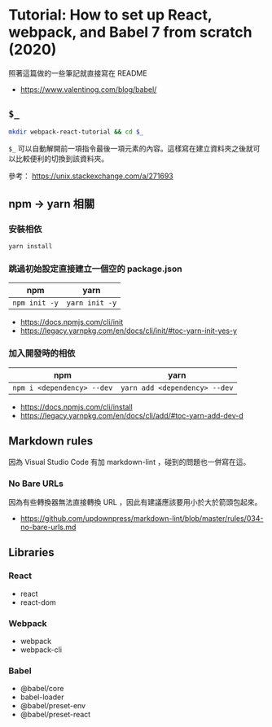 # Tutorial: How to set up React, webpack, and Babel 7 from scratch (2020)

照著這篇做的一些筆記就直接寫在 README

- <https://www.valentinog.com/blog/babel/>

## `$_`

``` sh
mkdir webpack-react-tutorial && cd $_
```

`$_` 可以自動解開前一項指令最後一項元素的內容。這樣寫在建立資料夾之後就可以比較便利的切換到該資料夾。

參考： <https://unix.stackexchange.com/a/271693>

## npm -> yarn 相關

### 安裝相依

``` sh
yarn install
```

### 跳過初始設定直接建立一個空的 package.json

| npm | yarn |
|---|---|
| `npm init -y` | `yarn init -y` |

- <https://docs.npmjs.com/cli/init>
- <https://legacy.yarnpkg.com/en/docs/cli/init/#toc-yarn-init-yes-y>

### 加入開發時的相依

| npm | yarn |
|---|---|
| `npm i <dependency> --dev` | `yarn add <dependency> --dev` |

- <https://docs.npmjs.com/cli/install>
- <https://legacy.yarnpkg.com/en/docs/cli/add/#toc-yarn-add-dev-d>

## Markdown rules

因為 Visual Studio Code 有加 markdown-lint ，碰到的問題也一併寫在這。

### No Bare URLs

因為有些轉換器無法直接轉換 URL ，因此有建議應該要用小於大於箭頭包起來。

- <https://github.com/updownpress/markdown-lint/blob/master/rules/034-no-bare-urls.md>

## Libraries

### React

- react
- react-dom

### Webpack

- webpack
- webpack-cli

### Babel

- @babel/core
- babel-loader
- @babel/preset-env
- @babel/preset-react
